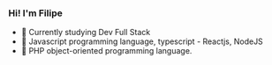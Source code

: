 ### Hi! I'm Filipe

- 🔭 Currently studying Dev Full Stack
- 🌱 Javascript programming language, typescript - Reactjs, NodeJS
- 🌱 PHP object-oriented programming language.
